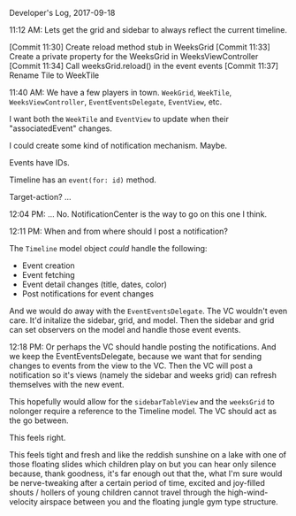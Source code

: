 Developer's Log, 2017-09-18

11:12 AM: Lets get the grid and sidebar to always reflect the current timeline.

[Commit 11:30]    Create reload method stub in WeeksGrid
[Commit 11:33]    Create a private property for the WeeksGrid in WeeksViewController
[Commit 11:34]    Call weeksGrid.reload() in the event events
[Commit 11:37]    Rename Tile to WeekTile

11:40 AM: We have a few players in town. `WeekGrid`, `WeekTile`, `WeeksViewController`, `EventEventsDelegate`, `EventView`, etc.

I want both the `WeekTile` and `EventView` to update when their "associatedEvent" changes.

I could create some kind of notification mechanism. Maybe.

Events have IDs.

Timeline has an `event(for: id)` method.

Target-action? ...

12:04 PM: ... No. NotificationCenter is the way to go on this one I think.

12:11 PM: When and from where should I post a notification?

The `Timeline` model object *could* handle the following:
- Event creation
- Event fetching
- Event detail changes (title, dates, color)
- Post notifications for event changes

And we would do away with the `EventEventsDelegate`. The VC wouldn't even care. It'd initalize the sidebar, grid, and model. Then the sidebar and grid can set observers on the model and handle those event events.

12:18 PM: Or perhaps the VC should handle posting the notifications. And we keep the EventEventsDelegate, because we want that for sending changes to events from the view to the VC. Then the VC will post a notification so it's views (namely the sidebar and weeks grid) can refresh themselves with the new event.

This hopefully would allow for the `sidebarTableView` and the `weeksGrid` to nolonger require a reference to the Timeline model. The VC should act as the go between.

This feels right.

This feels tight and fresh and like the reddish sunshine on a lake with one of those floating slides which children play on but you can hear only silence because, thank goodness, it's far enough out that the, what I'm sure would be nerve-tweaking after a certain period of time, excited and joy-filled shouts / hollers of young children cannot travel through the high-wind-velocity airspace between you and the floating jungle gym type structure.



